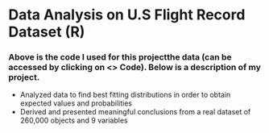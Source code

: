 # Data Analysis on U.S Flight Record Dataset (R)
### Above is the code I used for this projectthe data (can be accessed by clicking on <> Code). Below is a description of my project.

- Analyzed data to find best fitting distributions in order to obtain expected values and probabilities
- Derived and presented meaningful conclusions from a real dataset of 260,000 objects and 9 variables

